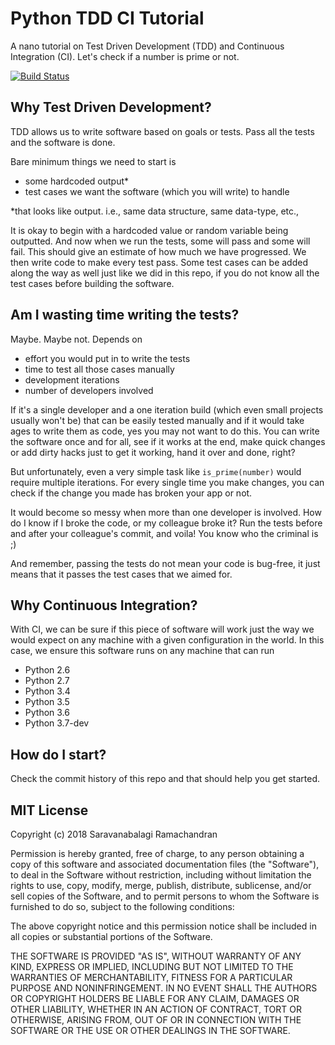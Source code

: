 # Python TDD CI Tutorial

A nano tutorial on Test Driven Development (TDD) and Continuous Integration (CI). Let's check if a number is prime or not.

[![Build Status](https://travis-ci.org/zekedran/python_tdd_ci_tutorial.svg?branch=master)](https://travis-ci.org/zekedran/python_tdd_ci_tutorial)

## Why Test Driven Development?

TDD allows us to write software based on goals or tests. Pass all the tests and the software is done. 

Bare minimum things we need to start is 
- some hardcoded output*
- test cases we want the software (which you will write) to handle

*that looks like output. i.e., same data structure, same data-type, etc., 

It is okay to begin with a hardcoded value or random variable being outputted. And now when we run the tests, some will pass and some will fail. This should give an estimate of how much we have progressed. We then write code to make every test pass. Some test cases can be added along the way as well just like we did in this repo, if you do not know all the test cases before building the software.

## Am I wasting time writing the tests?

Maybe. Maybe not. Depends on
- effort you would put in to write the tests 
- time to test all those cases manually
- development iterations
- number of developers involved

If it's a single developer and a one iteration build (which even small projects usually won't be) that can be easily tested manually and if it would take ages to write them as code, yes you may not want to do this. You can write the software once and for all, see if it works at the end, make quick changes or add dirty hacks just to get it working, hand it over and done, right?

But unfortunately, even a very simple task like `is_prime(number)` would require multiple iterations. For every single time you make changes, you can check if the change you made has broken your app or not. 

It would become so messy when more than one developer is involved. How do I know if I broke the code, or my colleague broke it? Run the tests before and after your colleague's commit, and voila! You know who the criminal is ;)  

And remember, passing the tests do not mean your code is bug-free, it just means that it passes the test cases that we aimed for. 

## Why Continuous Integration?

With CI, we can be sure if this piece of software will work just the way we would expect on any machine with a given configuration in the world. In this case, we ensure this software runs on any machine that can run

  - Python 2.6
  - Python 2.7
  - Python 3.4
  - Python 3.5
  - Python 3.6
  - Python 3.7-dev
  
## How do I start?

Check the commit history of this repo and that should help you get started.

## MIT License

Copyright (c) 2018 Saravanabalagi Ramachandran

Permission is hereby granted, free of charge, to any person obtaining a copy
of this software and associated documentation files (the "Software"), to deal
in the Software without restriction, including without limitation the rights
to use, copy, modify, merge, publish, distribute, sublicense, and/or sell
copies of the Software, and to permit persons to whom the Software is
furnished to do so, subject to the following conditions:

The above copyright notice and this permission notice shall be included in all
copies or substantial portions of the Software.

THE SOFTWARE IS PROVIDED "AS IS", WITHOUT WARRANTY OF ANY KIND, EXPRESS OR
IMPLIED, INCLUDING BUT NOT LIMITED TO THE WARRANTIES OF MERCHANTABILITY,
FITNESS FOR A PARTICULAR PURPOSE AND NONINFRINGEMENT. IN NO EVENT SHALL THE
AUTHORS OR COPYRIGHT HOLDERS BE LIABLE FOR ANY CLAIM, DAMAGES OR OTHER
LIABILITY, WHETHER IN AN ACTION OF CONTRACT, TORT OR OTHERWISE, ARISING FROM,
OUT OF OR IN CONNECTION WITH THE SOFTWARE OR THE USE OR OTHER DEALINGS IN THE
SOFTWARE.

